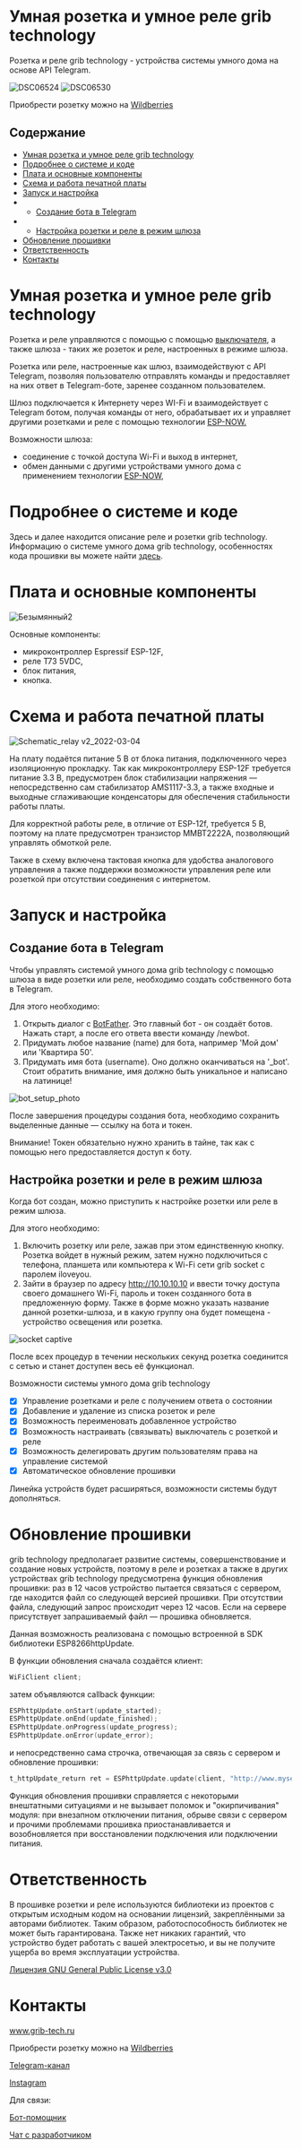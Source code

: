 # Умная розетка и умное реле grib technology
Розетка и реле grib technology - устройства системы умного дома на основе API Telegram.

![DSC06524](https://user-images.githubusercontent.com/84660518/156652191-d5a9511f-c55e-4593-9be8-8c6b3b57945d.jpg)
![DSC06530](https://user-images.githubusercontent.com/84660518/156652329-725f3acb-2d90-4d71-899d-be960b87dbc5.jpg)


Приобрести розетку можно на [Wildberries](https://www.wildberries.ru/catalog/66337720/detail.aspx?targetUrl=SN)

## Содержание
- [Умная розетка и умное реле grib technology](#socket)
- [Подробнее о системе и коде](#code)
- [Плата и основные компоненты](#components)
- [Схема и работа печатной платы](#scheme)
- [Запуск и настройка](#usage)
- - [Создание бота в Telegram](#bot)
- - [Настройка розетки и реле в режим шлюза](#socket_setup)
- [Обновление прошивки](#update)
- [Ответственность](#responsibility)
- [Контакты](#contacts)


<a id="socket"></a>
# Умная розетка и умное реле grib technology

Розетка и реле управляются с помощью c помощью [выключателя](https://github.com/grib-technology/grib_switch), а также шлюза - таких же розеток и реле, настроенных в режиме шлюза.

Розетка или реле, настроенные как шлюз, взаимодействуют c API Telegram, позволяя пользователю отправлять команды и предоставляет на них ответ в Telegram-боте, заренее созданном пользователем. 

Шлюз подключается к Интернету через WI-Fi и взаимодействует с Telegram ботом, получая команды от него, обрабатывает их и управляет другими розетками и реле с помощью технологии [ESP-NOW.](https://www.espressif.com/en/products/software/esp-now/overview)

Возможности шлюза:

* соединение с точкой доступа Wi-Fi и выход в интернет,
* обмен данными с другими устройствами умного дома с применением технологии [ESP-NOW](https://www.espressif.com/en/products/software/esp-now/overview),


<a id="code"></a>
# Подробнее о системе и коде
Здесь и далее находится описание реле и розетки grib technology. Информацию о системе умного дома grib technology, особенностях кода прошивки вы можете найти [здесь](https://github.com/grib-technology/grib_myewwt_clock/blob/main/ABOUT.md).

<a id="components"></a>
# Плата и основные компоненты

![Безымянный2](https://user-images.githubusercontent.com/84660518/156656077-4f18c050-68e5-47ef-8cb8-3649ebe82644.png)

Основные компоненты:
 * микроконтроллер Espressif ESP-12F,
 * реле Т73 5VDC,
 * блок питания,
 * кнопка.

<a id="scheme"></a>
# Схема и работа печатной платы
![Schematic_relay v2_2022-03-04](https://user-images.githubusercontent.com/84660518/156656594-a3edc0f4-5103-4742-ace6-3b302aa78984.png)


На плату подаётся питание 5 В от блока питания, подключенного через изоляционную прокладку. Так как микроконтроллеру ESP-12F требуется питание 3.3 В, предусмотрен блок стабилизации напряжения — непосредственно сам стабилизатор AMS1117-3.3, а также входные и выходные сглаживающие конденсаторы для обеспечения стабильности работы платы. 

Для корректной работы реле, в отличие от ESP-12f, требуется 5 В, поэтому на плате предусмотрен транзистор MMBT2222A, позволяющий управлять обмоткой реле. 

Также в схему включена тактовая кнопка для удобства аналогового управления а также поддержки возможности управления реле или розеткой при отсутствии соединения с интернетом.

<a id="usage"></a>
# Запуск и настройка


<a id="bot"></a>
## Создание бота в Telegram

Чтобы управлять системой умного дома grib technology с помощью шлюза в виде розетки или реле, необходимо создать собственного бота в Telegram. 

Для этого необходимо: 

1. Открыть диалог с [BotFather](https://t.me/BotFather). Это главный бот - он создаёт ботов. Нажать старт, а после его ответа ввести команду /newbot.
2. Придумать любое название (name) для бота, например 'Мой дом' или 'Квартира 50'.
3. Придумать имя бота (username). Оно должно оканчиваться на '_bot'.
Стоит обратить внимание, имя должно быть уникальное и написано на латинице! 

![bot_setup_photo](https://sun9-16.userapi.com/impg/-nRxiS5cMcZzMEwY4AHRpcTjz620_PIXO3lhCQ/SQggVuj7LbE.jpg?size=643x708&quality=96&sign=7c06548da13f7d55b5b9700b7de150ec&type=album)

После завершения процедуры создания бота, необходимо сохранить выделенные данные — ссылку на бота и токен.

Внимание! Токен обязательно нужно хранить в тайне, так как с помощью него предоставляется доступ к боту.

<a id="socket_setup"></a>
## Настройка розетки и реле в режим шлюза

Когда бот создан, можно приступить к настройке розетки или реле в режим шлюза. 

Для этого необходимо: 

1. Включить розетку или реле, зажав при этом единственную кнопку. Розетка войдет в нужный режим, затем нужно подключиться с телефона, планшета или компьютера к Wi-Fi сети grib socket с паролем iloveyou.
2. Зайти в браузер по адресу http://10.10.10.10 и ввести точку доступа своего домашнего Wi-Fi, пароль и токен созданного бота в предложенную форму. Также в форме можно указать название данной розетки-шлюза, и в какую группу она будет помещена - устройство освещения или розетка.

![socket captive](https://user-images.githubusercontent.com/84660518/177988180-76cb5e63-52dc-4295-b2ac-93f6bd7b75bd.PNG)

После всех процедур в течении нескольких секунд розетка соединится с сетью и станет доступен весь её функционал.

Возможности системы умного дома grib technology
- [X] Управление розетками и реле с получением ответа о состоянии
- [X] Добавление и удаление из списка розеток и реле
- [X] Возможность переименовать добавленное устройство
- [X] Возможность настраивать (связывать) выключатель с розеткой и реле
- [X] Возможность делегировать другим пользователям права на управление системой
- [X] Автоматическое обновление прошивки

Линейка устройств будет расширяться, возможности системы будут дополняться. 


<a id="update"></a>
# Обновление прошивки

grib technology предполагает развитие системы, совершенствование и создание новых устройств, поэтому в реле и розетках а также в других устройствах grib technology предусмотрена функция обновления прошивки: раз в 12 часов устройство пытается связаться с сервером, где находится файл со следующей версией прошивки.
При отсутствии файла, следующий запрос происходит через 12 часов. Если на сервере присутствует запрашиваемый файл — прошивка обновляется. 

Данная возможность реализована с помощью встроенной в SDK библиотеки ESP8266httpUpdate.

В функции обновления сначала создаётся клиент:
```cpp
WiFiClient client;
```

затем объявляются callback функции:
```cpp
ESPhttpUpdate.onStart(update_started);
ESPhttpUpdate.onEnd(update_finished);
ESPhttpUpdate.onProgress(update_progress);
ESPhttpUpdate.onError(update_error);
```

и непосредственно сама строчка, отвечающая за связь с сервером и обновление прошивки:
```cpp
t_httpUpdate_return ret = ESPhttpUpdate.update(client, "http://www.myserver.ru/socket_v2.bin");
```

Функция обновления прошивки справляется с некоторыми внештатными ситуациями и не вызывает поломок и "окирпичивания" модуля: при внезапном отключении питания, обрыве связи с сервером и прочими проблемами прошивка приостанавливается и возобновляется при восстановлении подключения или подключении питания.


<a id="responsibility"></a>
# Ответственность

В прошивке розетки и реле используются библиотеки из проектов с открытым исходным кодом на основании лицензий, закреплёнными за авторами библиотек. Таким образом, работоспособность библиотек не может быть гарантирована. Также нет никаких гарантий, что устройство будет работать с вашей электросетью, и вы не получите ущерба во время эксплуатации устройства.

[Лицензия GNU General Public License v3.0](https://github.com/grib-technology/grib_socket_and_relay/blob/main/LICENSE.md)

<a id="contacts"></a>
# Контакты

www.grib-tech.ru

Приобрести розетку можно на [Wildberries](https://www.wildberries.ru/catalog/66337720/detail.aspx?targetUrl=SN)

[Telegram-канал](t.me/grib_tech) 

[Instagram](instagram.com/grib.tech)

Для связи:

[Бот-помощник](t.me/grib_tech_bot) 

[Чат с разработчиком](t.me/rafflezy)

